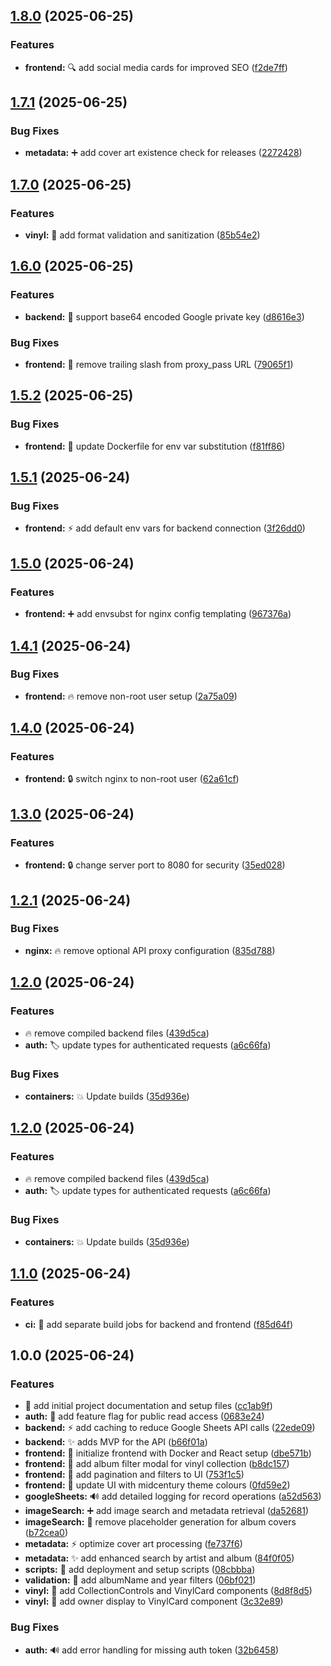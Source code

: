 ## [1.8.0](https://github.com/circleeh/disco/compare/v1.7.1...v1.8.0) (2025-06-25)

### Features

* **frontend:** 🔍️ add social media cards for improved SEO ([f2de7ff](https://github.com/circleeh/disco/commit/f2de7ff477dde71c3b6fd204406c529aa26463bd))

## [1.7.1](https://github.com/circleeh/disco/compare/v1.7.0...v1.7.1) (2025-06-25)

### Bug Fixes

* **metadata:** ➕ add cover art existence check for releases ([2272428](https://github.com/circleeh/disco/commit/227242876c8e9b633eadd06216386c5c484468d4))

## [1.7.0](https://github.com/circleeh/disco/compare/v1.6.0...v1.7.0) (2025-06-25)

### Features

* **vinyl:** 🦺 add format validation and sanitization ([85b54e2](https://github.com/circleeh/disco/commit/85b54e26f8d02d310c3b78f1064b86e59e92ecb5))

## [1.6.0](https://github.com/circleeh/disco/compare/v1.5.2...v1.6.0) (2025-06-25)

### Features

* **backend:** 🔐 support base64 encoded Google private key ([d8616e3](https://github.com/circleeh/disco/commit/d8616e39382ac072129304874856ffd62454de67))

### Bug Fixes

* **frontend:** 🔨 remove trailing slash from proxy_pass URL ([79065f1](https://github.com/circleeh/disco/commit/79065f1f4358dc167f7ba3f0ea0c44113cd284da))

## [1.5.2](https://github.com/circleeh/disco/compare/v1.5.1...v1.5.2) (2025-06-25)

### Bug Fixes

* **frontend:** 🔨 update Dockerfile for env var substitution ([f81ff86](https://github.com/circleeh/disco/commit/f81ff8604faca1843316159c8cfc9f8d1915fbcf))

## [1.5.1](https://github.com/circleeh/disco/compare/v1.5.0...v1.5.1) (2025-06-24)

### Bug Fixes

* **frontend:** ⚡️ add default env vars for backend connection ([3f26dd0](https://github.com/circleeh/disco/commit/3f26dd0dba4b892a8e526d59e9d4246cc9a8e448))

## [1.5.0](https://github.com/circleeh/disco/compare/v1.4.1...v1.5.0) (2025-06-24)

### Features

* **frontend:** ➕ add envsubst for nginx config templating ([967376a](https://github.com/circleeh/disco/commit/967376aec310b243d361b21790ab3937a031d8f6))

## [1.4.1](https://github.com/circleeh/disco/compare/v1.4.0...v1.4.1) (2025-06-24)

### Bug Fixes

* **frontend:** 🔥 remove non-root user setup ([2a75a09](https://github.com/circleeh/disco/commit/2a75a09e8420da5d3c27b1bd9e94fa10206a71c9))

## [1.4.0](https://github.com/circleeh/disco/compare/v1.3.0...v1.4.0) (2025-06-24)

### Features

* **frontend:** 🔒️ switch nginx to non-root user ([62a61cf](https://github.com/circleeh/disco/commit/62a61cf8ad43c88d0be73450a201cfb2ae96e51f))

## [1.3.0](https://github.com/circleeh/disco/compare/v1.2.1...v1.3.0) (2025-06-24)

### Features

* **frontend:** 🔒️ change server port to 8080 for security ([35ed028](https://github.com/circleeh/disco/commit/35ed0282d467caff874fb30d864c0529b315bd14))

## [1.2.1](https://github.com/circleeh/disco/compare/v1.2.0...v1.2.1) (2025-06-24)

### Bug Fixes

* **nginx:** 🔥 remove optional API proxy configuration ([835d788](https://github.com/circleeh/disco/commit/835d788bcefaa9c92c282d764f69d6539b6b15e4))

## [1.2.0](https://github.com/circleeh/disco/compare/v1.1.0...v1.2.0) (2025-06-24)

### Features

* 🔥 remove compiled backend files ([439d5ca](https://github.com/circleeh/disco/commit/439d5ca007a1ee8c7ae61e228e81932f7bf888a3))
* **auth:** 🏷️  update types for authenticated requests ([a6c66fa](https://github.com/circleeh/disco/commit/a6c66faa488123df764046782a1a5b882bdc0b90))

### Bug Fixes

* **containers:** 💥 Update builds ([35d936e](https://github.com/circleeh/disco/commit/35d936e7567ae59ddd97e143e46fe762d5eeae94))

## [1.2.0](https://github.com/circleeh/disco/compare/v1.1.0...v1.2.0) (2025-06-24)

### Features

* 🔥 remove compiled backend files ([439d5ca](https://github.com/circleeh/disco/commit/439d5ca007a1ee8c7ae61e228e81932f7bf888a3))
* **auth:** 🏷️  update types for authenticated requests ([a6c66fa](https://github.com/circleeh/disco/commit/a6c66faa488123df764046782a1a5b882bdc0b90))

### Bug Fixes

* **containers:** 💥 Update builds ([35d936e](https://github.com/circleeh/disco/commit/35d936e7567ae59ddd97e143e46fe762d5eeae94))

## [1.1.0](https://github.com/circleeh/disco/compare/v1.0.0...v1.1.0) (2025-06-24)

### Features

* **ci:** 👷 add separate build jobs for backend and frontend ([f85d64f](https://github.com/circleeh/disco/commit/f85d64f9ca7dd973c762fe570d6e7c78ded1bdfc))

## 1.0.0 (2025-06-24)

### Features

* 🎉 add initial project documentation and setup files ([cc1ab9f](https://github.com/circleeh/disco/commit/cc1ab9ff3519b89e40c25eca69a47ccd05600647))
* **auth:** 🚩 add feature flag for public read access ([0683e24](https://github.com/circleeh/disco/commit/0683e2468dd226f22591029e2630925a0a0b1a7c))
* **backend:** ⚡️ add caching to reduce Google Sheets API calls ([22ede09](https://github.com/circleeh/disco/commit/22ede09c9eee3f1cdc7019fbaf2665a47a5bb9ba))
* **backend:** ✨ adds MVP for the API ([b66f01a](https://github.com/circleeh/disco/commit/b66f01aec2c9ebb92f0868c34b90dfeadcfb6766))
* **frontend:** 🎉 initialize frontend with Docker and React setup ([dbe571b](https://github.com/circleeh/disco/commit/dbe571b40a8fc671d21326b9b32c81c043c77a5a))
* **frontend:** 💄 add album filter modal for vinyl collection ([b8dc157](https://github.com/circleeh/disco/commit/b8dc157ba2da268492ec8c4f67b0e2b8b1c0fe51))
* **frontend:** 💄 add pagination and filters to UI ([753f1c5](https://github.com/circleeh/disco/commit/753f1c5c427cc1b57e496011c24bfa3c79ce52f9))
* **frontend:** 💄 update UI with midcentury theme colours ([0fd59e2](https://github.com/circleeh/disco/commit/0fd59e27612fb664552520e888313b02787444ee))
* **googleSheets:** 🔊 add detailed logging for record operations ([a52d563](https://github.com/circleeh/disco/commit/a52d5635f3898ede3590cd48afb4462b2d845ef6))
* **imageSearch:** ➕ add image search and metadata retrieval ([da52681](https://github.com/circleeh/disco/commit/da52681aac2f4d6ee13cdf7475db047c38195252))
* **imageSearch:** 🦺 remove placeholder generation for album covers ([b72cea0](https://github.com/circleeh/disco/commit/b72cea0500ebca16a1cc77a6c0c707e8aa768187))
* **metadata:** ⚡️ optimize cover art processing ([fe737f6](https://github.com/circleeh/disco/commit/fe737f65cd706104750535731bb0fd813dd4ab68))
* **metadata:** ✨ add enhanced search by artist and album ([84f0f05](https://github.com/circleeh/disco/commit/84f0f05f4e963e70180a6da847f145ff8b066ad9))
* **scripts:** 🎉 add deployment and setup scripts ([08cbbba](https://github.com/circleeh/disco/commit/08cbbba43da859a2a0abdf2f0c85a26d348a04c3))
* **validation:** 🦺 add albumName and year filters ([06bf021](https://github.com/circleeh/disco/commit/06bf021bc9c3dd1072cb76b72f41fc2c2ac97f79))
* **vinyl:** 💄 add CollectionControls and VinylCard components ([8d8f8d5](https://github.com/circleeh/disco/commit/8d8f8d5d71a8c06ba746bb7d76a0b6d747ae3d85))
* **vinyl:** 💄 add owner display to VinylCard component ([3c32e89](https://github.com/circleeh/disco/commit/3c32e8974d9e67207a63f39e009c02a6ae319f55))

### Bug Fixes

* **auth:** 🔊 add error handling for missing auth token ([32b6458](https://github.com/circleeh/disco/commit/32b6458fbe32e48db049713c817927545d0eb9e8))
